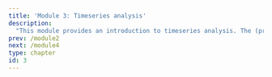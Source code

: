 ```yaml
---
title: 'Module 3: Timeseries analysis'
description:
  "This module provides an introduction to timeseries analysis. The (practicums)[https://linked.earth/R_pyrates_practicums/] provide practical examples in R."
prev: /module2
next: /module4
type: chapter
id: 3
---
```


<exercise id="1" title="Correlation">

</exercise>
